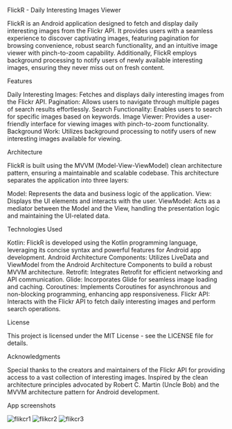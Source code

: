 FlickR - Daily Interesting Images Viewer

FlickR is an Android application designed to fetch and display daily interesting images from the Flickr API.
It provides users with a seamless experience to discover captivating images, 
featuring pagination for browsing convenience, robust search functionality, and an intuitive image viewer with pinch-to-zoom capability.
Additionally, FlickR employs background processing to notify users of newly available interesting images,
ensuring they never miss out on fresh content.

Features

Daily Interesting Images: Fetches and displays daily interesting images from the Flickr API.
Pagination: Allows users to navigate through multiple pages of search results effortlessly.
Search Functionality: Enables users to search for specific images based on keywords.
Image Viewer: Provides a user-friendly interface for viewing images with pinch-to-zoom functionality.
Background Work: Utilizes background processing to notify users of new interesting images available for viewing.

Architecture

FlickR is built using the MVVM (Model-View-ViewModel) clean architecture pattern, ensuring a maintainable and scalable codebase.
This architecture separates the application into three layers:

Model: Represents the data and business logic of the application.
View: Displays the UI elements and interacts with the user.
ViewModel: Acts as a mediator between the Model and the View, handling the presentation logic and maintaining the UI-related data.

Technologies Used

Kotlin: FlickR is developed using the Kotlin programming language, leveraging its concise syntax and powerful features for Android app development.
Android Architecture Components: Utilizes LiveData and ViewModel from the Android Architecture Components to build a robust MVVM architecture.
Retrofit: Integrates Retrofit for efficient networking and API communication.
Glide: Incorporates Glide for seamless image loading and caching.
Coroutines: Implements Coroutines for asynchronous and non-blocking programming, enhancing app responsiveness.
Flickr API: Interacts with the Flickr API to fetch daily interesting images and perform search operations.

License

This project is licensed under the MIT License - see the LICENSE file for details.

Acknowledgments

Special thanks to the creators and maintainers of the Flickr API for providing access to a vast collection of interesting images.
Inspired by the clean architecture principles advocated by Robert C. Martin (Uncle Bob) and the MVVM architecture pattern for Android development.

App screenshots

![flikcr1](https://github.com/EngFred/flickr-app/assets/136785545/7fdaab32-b39c-4b90-b536-4da7e2a0560a)
![flikcr2](https://github.com/EngFred/flickr-app/assets/136785545/d6afb285-77ef-4c94-9367-575a08145b54)
![flikcr3](https://github.com/EngFred/flickr-app/assets/136785545/2fc9957d-b2f6-4598-8810-ffe73acad207)
